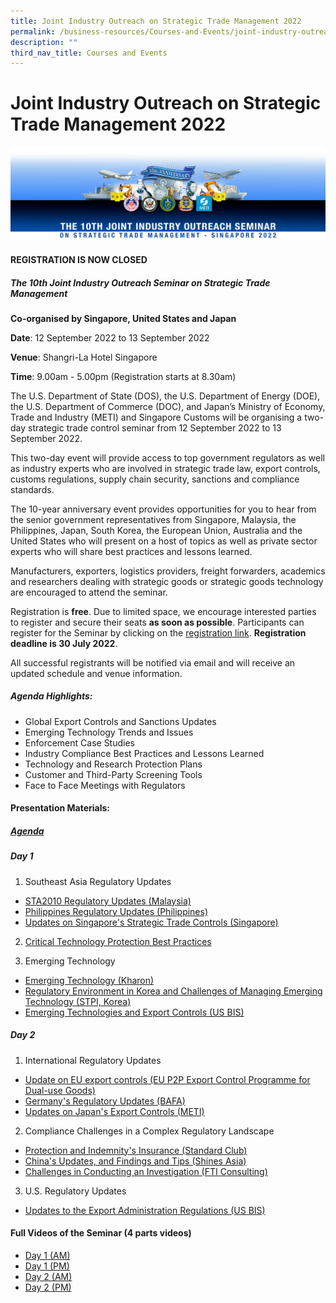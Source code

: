 ```yaml
---
title: Joint Industry Outreach on Strategic Trade Management 2022
permalink: /business-resources/Courses-and-Events/joint-industry-outreach-on-strategic-trade-management-2022/
description: ""
third_nav_title: Courses and Events
---
```

# Joint Industry Outreach on Strategic Trade Management 2022

![](/images/joint_ind%20logo%202022%20Dark%20Blue%20Ribbon%20Nuclear%20symbol.png)

#### **REGISTRATION IS NOW CLOSED**

##### **The 10th Joint Industry Outreach Seminar on Strategic Trade Management**

**Co-organised by Singapore, United States and Japan**

**Date**: 12 September 2022 to 13 September 2022

**Venue**: Shangri-La Hotel Singapore

**Time**: 9.00am - 5.00pm (Registration starts at 8.30am)

The U.S. Department of State (DOS), the U.S. Department of Energy (DOE), the U.S. Department of Commerce (DOC), and Japan’s Ministry of Economy, Trade and Industry (METI) and Singapore Customs will be organising a two-day strategic trade control seminar from 12 September 2022 to 13 September 2022.

This two-day event will provide access to top government regulators as well as industry experts who are involved in strategic trade law, export controls, customs regulations, supply chain security, sanctions and compliance standards.

The 10-year anniversary event provides opportunities for you to hear from the senior government representatives from Singapore, Malaysia, the Philippines, Japan, South Korea, the European Union, Australia and the United States who will present on a host of topics as well as private sector experts who will share best practices and lessons learned.

Manufacturers, exporters, logistics providers, freight forwarders, academics and researchers dealing with strategic goods or strategic goods technology are encouraged to attend the seminar.

Registration is **free**. Due to limited space, we encourage interested parties to register and secure their seats **as soon as possible**. Participants can register for the Seminar by clicking on the [registration link](https://llnl.cventevents.com/JIO2022). **Registration deadline is 30 July 2022**.

All successful registrants will be notified via email and will receive an updated schedule and venue information.

##### **Agenda Highlights:**

* Global Export Controls and Sanctions Updates
* Emerging Technology Trends and Issues
* Enforcement Case Studies 
* Industry Compliance Best Practices and Lessons Learned 
* Technology and Research Protection Plans
* Customer and Third-Party Screening Tools
* Face to Face Meetings with Regulators

#### **Presentation Materials:**
##### [Agenda](https://go.gov.sg/amfvk0)
##### Day 1
1. Southeast Asia Regulatory Updates
* [STA2010 Regulatory Updates (Malaysia)](/files/businesses/TSSB/JIO2022_STA2010%20Regulatory%20Updates.pdf)
* [Philippines Regulatory Updates (Philippines)](/files/businesses/TSSB/JIO2022_Philippines%20Regulatory%20Updates.pdf)
* [Updates on Singapore's Strategic Trade Controls (Singapore)](https://go.gov.sg/oohoe0)

2. [Critical Technology Protection Best Practices](https://go.gov.sg/ojpno1)

3. Emerging Technology
* [Emerging Technology (Kharon)](/files/businesses/TSSB/JIO2022_Emerging%20Technology_Kharon.pdf)
* [Regulatory Environment in Korea and Challenges of Managing Emerging Technology (STPI, Korea)](/files/businesses/TSSB/JIO2022_Regulatory%20Environment%20in%20Korea%20and%20Challenges%20of%20Managing%20Emerging%20Technology.pdf)
* [Emerging Technologies and Export Controls (US BIS)](https://go.gov.sg/ui5tgr)

##### Day 2
1. International Regulatory Updates
* [Update on EU export controls (EU P2P Export Control Programme for Dual-use Goods)](https://go.gov.sg/dz7l1p)
* [Germany's Regulatory Updates (BAFA)](https://go.gov.sg/dq98qa)
* [Updates on Japan's Export Controls (METI)](https://go.gov.sg/tggymk)
2. Compliance Challenges in a Complex Regulatory Landscape
* [Protection and Indemnity's Insurance (Standard Club)](https://go.gov.sg/eqv4fc)
* [China's Updates, and Findings and Tips (Shines Asia)](/files/businesses/TSSB/JIO2022_China%20updates,%20and%20findings%20and%20tips.pdf)
* [Challenges in Conducting an Investigation (FTI Consulting)](https://go.gov.sg/t55cwc)
3. U.S. Regulatory Updates
* [Updates to the Export Administration Regulations (US BIS)](https://go.gov.sg/6hjivm)

#### **Full Videos of the Seminar (4 parts videos)**
* [Day 1 (AM)](https://www.youtube.com/watch?v=jDJyKCSB71Y&t=4986s)
* [Day 1 (PM)](https://www.youtube.com/watch?v=iJZtuXmF45k&t=3792s)
* [Day 2 (AM)](https://www.youtube.com/watch?v=pmiR44YDtUE&t=4925s)
* [Day 2 (PM)](https://www.youtube.com/watch?v=5DwA5fhqDGY)